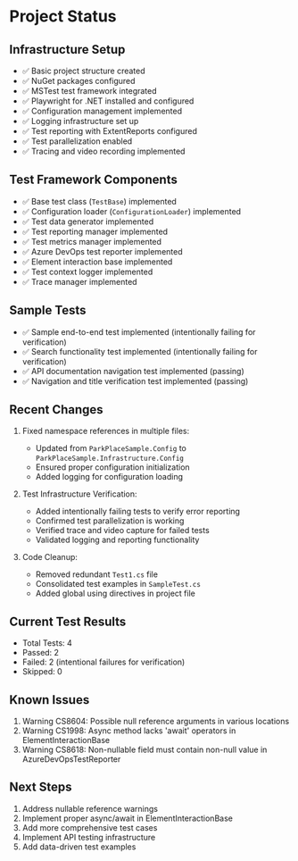 # Project Status

## Infrastructure Setup

- ✅ Basic project structure created
- ✅ NuGet packages configured
- ✅ MSTest test framework integrated
- ✅ Playwright for .NET installed and configured
- ✅ Configuration management implemented
- ✅ Logging infrastructure set up
- ✅ Test reporting with ExtentReports configured
- ✅ Test parallelization enabled
- ✅ Tracing and video recording implemented

## Test Framework Components

- ✅ Base test class (`TestBase`) implemented
- ✅ Configuration loader (`ConfigurationLoader`) implemented
- ✅ Test data generator implemented
- ✅ Test reporting manager implemented
- ✅ Test metrics manager implemented
- ✅ Azure DevOps test reporter implemented
- ✅ Element interaction base implemented
- ✅ Test context logger implemented
- ✅ Trace manager implemented

## Sample Tests

- ✅ Sample end-to-end test implemented (intentionally failing for verification)
- ✅ Search functionality test implemented (intentionally failing for verification)
- ✅ API documentation navigation test implemented (passing)
- ✅ Navigation and title verification test implemented (passing)

## Recent Changes

1. Fixed namespace references in multiple files:

   - Updated from `ParkPlaceSample.Config` to `ParkPlaceSample.Infrastructure.Config`
   - Ensured proper configuration initialization
   - Added logging for configuration loading

2. Test Infrastructure Verification:

   - Added intentionally failing tests to verify error reporting
   - Confirmed test parallelization is working
   - Verified trace and video capture for failed tests
   - Validated logging and reporting functionality

3. Code Cleanup:
   - Removed redundant `Test1.cs` file
   - Consolidated test examples in `SampleTest.cs`
   - Added global using directives in project file

## Current Test Results

- Total Tests: 4
- Passed: 2
- Failed: 2 (intentional failures for verification)
- Skipped: 0

## Known Issues

1. Warning CS8604: Possible null reference arguments in various locations
2. Warning CS1998: Async method lacks 'await' operators in ElementInteractionBase
3. Warning CS8618: Non-nullable field must contain non-null value in AzureDevOpsTestReporter

## Next Steps

1. Address nullable reference warnings
2. Implement proper async/await in ElementInteractionBase
3. Add more comprehensive test cases
4. Implement API testing infrastructure
5. Add data-driven test examples
